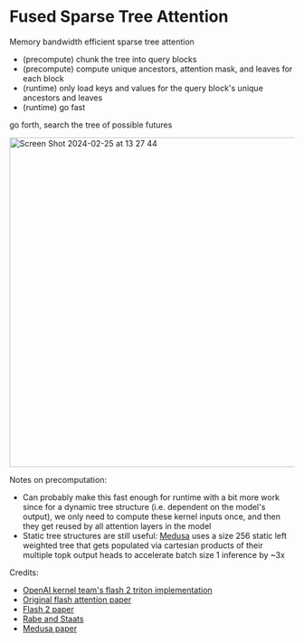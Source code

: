 # Fused Sparse Tree Attention

Memory bandwidth efficient sparse tree attention

- (precompute) chunk the tree into query blocks
- (precompute) compute unique ancestors, attention mask, and leaves for each block
- (runtime) only load keys and values for the query block's unique ancestors and leaves
- (runtime) go fast

go forth, search the tree of possible futures

<img width="583" alt="Screen Shot 2024-02-25 at 13 27 44" src="https://github.com/austinsilveria/fstattention/assets/26588632/ed924ebd-5690-4b6a-84cb-0861ff6fa0fb">

Notes on precomputation:
  - Can probably make this fast enough for runtime with a bit more work since for a dynamic tree structure (i.e. dependent on the model's output), we only need to compute these kernel inputs once, and then they get reused by all attention layers in the model
  - Static tree structures are still useful: [Medusa](https://arxiv.org/pdf/2401.10774.pdf) uses a size 256 static left weighted tree that gets populated via cartesian products of their multiple topk output heads to accelerate batch size 1 inference by ~3x

Credits:
- [OpenAI kernel team's flash 2 triton implementation](https://triton-lang.org/main/getting-started/tutorials/06-fused-attention.html)
- [Original flash attention paper](https://arxiv.org/abs/2205.14135)
- [Flash 2 paper](https://tridao.me/publications/flash2/flash2.pdf)
- [Rabe and Staats](https://arxiv.org/pdf/2112.05682v2.pdf)
- [Medusa paper](https://arxiv.org/pdf/2401.10774.pdf)

